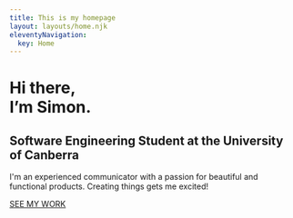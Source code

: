 ```yaml
---
title: This is my homepage
layout: layouts/home.njk
eleventyNavigation:
  key: Home
---
```


<h1 class="header-xl">Hi there,<br class="header-break"> I’m Simon.</h1>
<h2 class='header-sub'>Software Engineering Student at the University of Canberra</h2>

<p class="para-xl">
I'm an experienced communicator with a passion for beautiful and functional products. Creating things gets me excited!
</p>

<!-- <p class="para-xl">
Welcome to the Process Masterclass. An in depth online design course for UI/UX design. Learn design thinking and design execution, and become a more valuable designer.
</p> -->
<div>
<a class="call_to_action" href="/projects/">SEE MY WORK</a>
</div>
